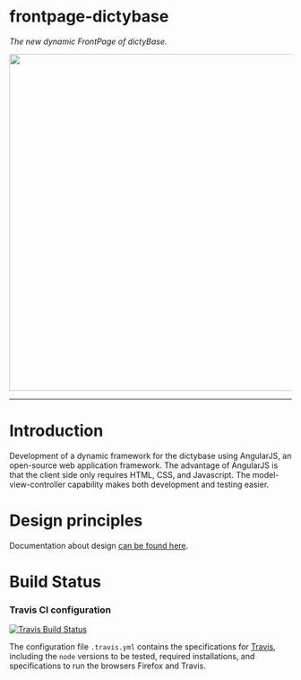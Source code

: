 frontpage-dictybase
===================

*The new dynamic FrontPage of dictyBase.*

<img src="https://github.com/dictyBase/frontpage-dictybase/blob/develop/images/frontpageGrid/frontpageGridApp.jpg" width="600">

---

# Introduction

Development of a dynamic framework for the dictybase using AngularJS, an open-source web application framework. The advantage of AngularJS is that the client side only requires HTML, CSS, and Javascript. The model-view-controller capability makes both development and testing easier. 

# Design principles

Documentation about design [can be found here](/documentation/frontpage-design.md).

# Build Status

### Travis CI configuration
[![Travis Build Status](https://travis-ci.org/dictyBase/frontpage-dictybase.svg?branch=develop)](https://travis-ci.org/dictyBase/frontpage-dictybase.svg?branch=develop)

The configuration file `.travis.yml` contains the specifications for [Travis](https://travis-ci.org/), including the `node` versions to be tested, required installations, and specifications to run the browsers Firefox and Travis. 


